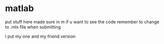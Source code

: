 # matlab
put stuff here
made sure in m if u want to  see the code 
remember to change to .mlx file when submitting




I put my one and my friend version
